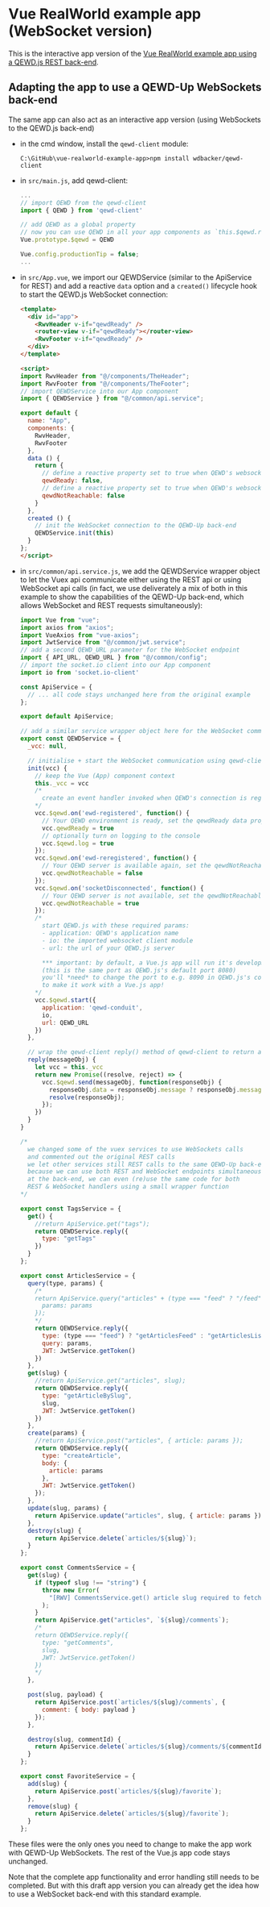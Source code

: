 # Vue RealWorld example app (WebSocket version)

This is the interactive app version of the [Vue RealWorld example app using a QEWD.js REST back-end](VueRealWorldConduit.md).

## Adapting the app to use a QEWD-Up WebSockets back-end

The same app can also act as an interactive app version (using WebSockets to the QEWD.js back-end)

- in the cmd window, install the `qewd-client` module:
  ```
  C:\GitHub\vue-realworld-example-app>npm install wdbacker/qewd-client
  ```
- in `src/main.js`, add qewd-client:
  ```javascript
  ...
  // import QEWD from the qewd-client
  import { QEWD } from 'qewd-client'

  // add QEWD as a global property
  // now you can use QEWD in all your app components as `this.$qewd.reply(...)`
  Vue.prototype.$qewd = QEWD
  
  Vue.config.productionTip = false;
  ...
  ```
- in `src/App.vue`, we import our QEWDService (similar to the ApiService for REST) and add a reactive `data` option and a `created()` lifecycle hook to start the QEWD.js WebSocket connection:
  ```html
  <template>
    <div id="app">
      <RwvHeader v-if="qewdReady" />
      <router-view v-if="qewdReady"></router-view>
      <RwvFooter v-if="qewdReady" />
    </div>
  </template>

  <script>
  import RwvHeader from "@/components/TheHeader";
  import RwvFooter from "@/components/TheFooter";
  // import QEWDService into our App component
  import { QEWDService } from "@/common/api.service";

  export default {
    name: "App",
    components: {
      RwvHeader,
      RwvFooter
    },
    data () {
      return {
        // define a reactive property set to true when QEWD's websocket is registered
        qewdReady: false,
        // define a reactive property set to true when QEWD's websocket becomes unavailable
        qewdNotReachable: false
      }
    },
    created () {
      // init the WebSocket connection to the QEWD-Up back-end
      QEWDService.init(this)
    }
  };
  </script>
  ```
- in `src/common/api.service.js`, we add the QEWDService wrapper object to let the Vuex api communicate either using the REST api or using WebSocket api calls (in fact, we use deliverately a mix of both in this example to show the capabilities of the QEWD-Up back-end, which allows WebSocket and REST requests simultaneously):
  ```javascript
  import Vue from "vue";
  import axios from "axios";
  import VueAxios from "vue-axios";
  import JwtService from "@/common/jwt.service";
  // add a second QEWD_URL parameter for the WebSocket endpoint
  import { API_URL, QEWD_URL } from "@/common/config";
  // import the socket.io client into our App component
  import io from 'socket.io-client'

  const ApiService = {
    // ... all code stays unchanged here from the original example
  };

  export default ApiService;

  // add a similar service wrapper object here for the WebSocket communication
  export const QEWDService = {
    _vcc: null,

    // initialise + start the WebSocket communication using qewd-client
    init(vcc) {
      // keep the Vue (App) component context
      this._vcc = vcc
      /*
        create an event handler invoked when QEWD's connection is registered/ready
      */
      vcc.$qewd.on('ewd-registered', function() {
        // Your QEWD environment is ready, set the qewdReady data property to true
        vcc.qewdReady = true
        // optionally turn on logging to the console
        vcc.$qewd.log = true
      });
      vcc.$qewd.on('ewd-reregistered', function() {
        // Your QEWD server is available again, set the qewdNotReachable data property to false
        vcc.qewdNotReachable = false
      });
      vcc.$qewd.on('socketDisconnected', function() {
        // Your QEWD server is not available, set the qewdNotReachable data property to true
        vcc.qewdNotReachable = true
      });
      /*
        start QEWD.js with these required params:
        - application: QEWD's application name
        - io: the imported websocket client module
        - url: the url of your QEWD.js server

        *** important: by default, a Vue.js app will run it's development server on localhost:8080 
        (this is the same port as QEWD.js's default port 8080)
        you'll *need* to change the port to e.g. 8090 in QEWD.js's config
        to make it work with a Vue.js app!
      */
      vcc.$qewd.start({
        application: 'qewd-conduit',
        io,
        url: QEWD_URL
      })
    },

    // wrap the qewd-client reply() method of qewd-client to return a compatible response format with axios
    reply(messageObj) {
      let vcc = this._vcc
      return new Promise((resolve, reject) => {
        vcc.$qewd.send(messageObj, function(responseObj) {
          responseObj.data = responseObj.message ? responseObj.message : {}
          resolve(responseObj);
        });
      })
    }
  }

  /*
    we changed some of the vuex services to use WebSockets calls
    and commented out the original REST calls
    we let other services still REST calls to the same QEWD-Up back-end
    because we can use both REST and WebSocket endpoints simultaneously!
    at the back-end, we can even (re)use the same code for both
    REST & WebSocket handlers using a small wrapper function
  */

  export const TagsService = {
    get() {
      //return ApiService.get("tags");
      return QEWDService.reply({
        type: "getTags"
      })
    }
  };

  export const ArticlesService = {
    query(type, params) {
      /*
      return ApiService.query("articles" + (type === "feed" ? "/feed" : ""), {
        params: params
      });
      */
      return QEWDService.reply({
        type: (type === "feed") ? "getArticlesFeed" : "getArticlesList",
        query: params,
        JWT: JwtService.getToken()
      })
    },
    get(slug) {
      //return ApiService.get("articles", slug);
      return QEWDService.reply({
        type: "getArticleBySlug",
        slug,
        JWT: JwtService.getToken()
      })
    },
    create(params) {
      //return ApiService.post("articles", { article: params });
      return QEWDService.reply({
        type: "createArticle",
        body: {
          article: params
        },
        JWT: JwtService.getToken()
      });
    },
    update(slug, params) {
      return ApiService.update("articles", slug, { article: params });
    },
    destroy(slug) {
      return ApiService.delete(`articles/${slug}`);
    }
  };

  export const CommentsService = {
    get(slug) {
      if (typeof slug !== "string") {
        throw new Error(
          "[RWV] CommentsService.get() article slug required to fetch comments"
        );
      }
      return ApiService.get("articles", `${slug}/comments`);
      /*
      return QEWDService.reply({
        type: "getComments",
        slug,
        JWT: JwtService.getToken()
      })
      */
    },

    post(slug, payload) {
      return ApiService.post(`articles/${slug}/comments`, {
        comment: { body: payload }
      });
    },

    destroy(slug, commentId) {
      return ApiService.delete(`articles/${slug}/comments/${commentId}`);
    }
  };

  export const FavoriteService = {
    add(slug) {
      return ApiService.post(`articles/${slug}/favorite`);
    },
    remove(slug) {
      return ApiService.delete(`articles/${slug}/favorite`);
    }
  };

  ```
These files were the only ones you need to change to make the app work with QEWD-Up WebSockets. The rest of the Vue.js app code stays unchanged.

Note that the complete app functionality and error handling still needs to be completed. But with this draft app version you can already get the idea how to use a WebSocket back-end with this standard example.